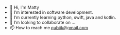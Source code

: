 - 👋 Hi, I’m Matty
- 👀 I’m interested in software development.
- 🌱 I’m currently learning python, swift, java and kotlin.
- 💞️ I’m looking to collaborate on ...
- 📫 How to reach me qubiik@gmail.com

<!---
hordei/hordei is a ✨ special ✨ repository because its `README.md` (this file) appears on your GitHub profile.
You can click the Preview link to take a look at your changes.
--->
